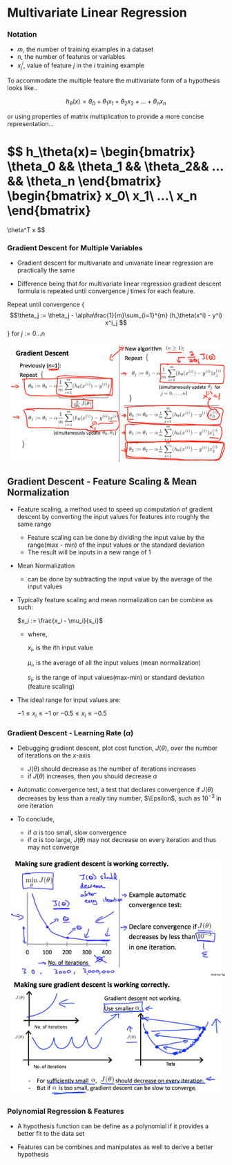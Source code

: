 # Multivariate Linear Regression

### Notation

- $m$, the number of training examples in a dataset
- $n$, the number of features or variables
- $x^i_j$, value of feature $j$ in the $i$ training example

To accommodate the multiple feature the multivariate form of a hypothesis looks like..

$$
h_\theta(x)=\theta_0 + \theta_1x_1 + \theta_2x_2 + ... + \theta_nx_n
$$

or using properties of matrix multiplication to provide a more concise representation...

$$
h_\theta(x)=
\begin{bmatrix}
\theta_0 && \theta_1 && \theta_2&& ... && \theta_n
\end{bmatrix}
\begin{bmatrix}
  x_0\\
  x_1\\
  ...\\
  x_n
\end{bmatrix}
=
\theta^T x
$$

### Gradient Descent for Multiple Variables

- Gradient descent for multivariate and univariate linear regression are practically the same

- Difference being that for multivariate linear regression gradient descent formula is repeated until convergence $j$ times for each feature.

Repeat until convergence {
$$\theta_j := \theta_j - \alpha\frac{1}{m}\sum_{i=1}^{m} (h_\theta(x^i) - y^i) x^i_j
$$
} for $j :=0...n$

![gradient descent](images/GradientDescent.png)

## Gradient Descent - Feature Scaling & Mean Normalization

- Feature scaling, a method used to speed up computation of gradient descent by converting the input values for features into roughly the same range
  - Feature scaling can be done by dividing the input value by the range(max - min) of the input values or the standard deviation
  - The result will be inputs in a new range of $1$

- Mean Normalization
  - can be done by subtracting the input value by the average of the input values

- Typically feature scaling and mean normalization can be combine as such:
  
  $x_i := \frac{x_i - \mu_i}{s_i}$

  - where,

    $x_i$, is the $i$th input value

    $\mu_i$, is the average of all the input values (mean normalization)

    $s_i$, is the range of input values(max-min) or standard deviation (feature scaling)

- The ideal range for input values are:
  
  $-1 \le x_i \le -1$ or $-0.5 \le x_i \le -0.5$

### Gradient Descent - Learning Rate $(\alpha)$

- Debugging gradient descent, plot cost function, $J(\theta)$, over the number of iterations on the $x$-axis
  - $J(\theta)$ should decrease as the number of iterations increases
  - if $J(\theta)$ increases, then you should decrease $\alpha$
- Automatic convergence test, a test that declares convergence if $J(\theta)$ decreases by less than a really tiny number, $\Epsilon$, such as $10^{-3}$ in one iteration

- To conclude,
  - if $\alpha$ is too small, slow convergence
  - if $\alpha$ is too large, $J(\theta)$ may not decrease on every iteration and thus may not converge

![GradientDescent2](images/GradientDescent2.png) ![GradientDescent3](images/GradientDescent3.png)

### Polynomial Regression & Features

- A hypothesis function can be define as a polynomial if it provides a better fit to the data set

- Features can be combines and manipulates as well to derive a better hypothesis
